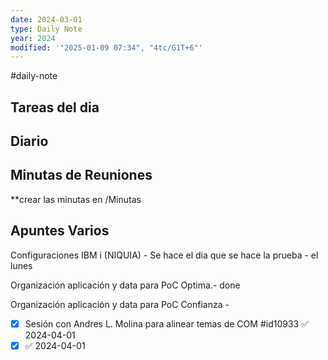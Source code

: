 ```yaml
---
date: 2024-03-01
type: Daily Note
year: 2024
modified: '"2025-01-09 07:34", "4tc/G1T+6"'
---
```

#daily-note

## Tareas del dia

## Diario

## Minutas de Reuniones
**crear las minutas en /Minutas

## Apuntes Varios


Configuraciones IBM i (NIQUIA) - Se hace el dia que se hace la prueba - el lunes


Organización aplicación y data para PoC Optima.- done

Organización aplicación y data para PoC Confianza - 


- [x] Sesión con Andres L. Molina  para alinear temas de COM #id10933 ✅ 2024-04-01
- [x]  ✅ 2024-04-01